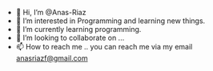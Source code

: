 - 👋 Hi, I’m @Anas-Riaz
- 👀 I’m interested in Programming and learning new things.
- 🌱 I’m currently learning programming.
- 💞️ I’m looking to collaborate on ...
- 📫 How to reach me ..
you can reach me via my email anasriazf@gmail.com

<!---
Anas-Riaz/Anas-Riaz is a ✨ special ✨ repository because its `README.md` (this file) appears on your GitHub profile.
You can click the Preview link to take a look at your changes.
--->
